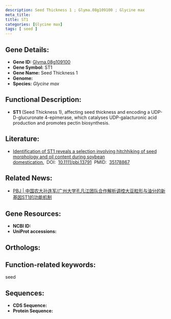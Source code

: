 ```yaml
---
description: Seed Thickness 1 ; Glyma.08g109100 ; Glycine max
meta_title:
title: ST1
categories: [Glycine max]
tags: [ seed ]
---
```


## Gene Details:
- **Gene ID:**	[Glyma.08g109100]()
- **Gene Symbol:** ST1
- **Gene Name:** Seed Thickness 1
- **Genome:** []()
- **Species:** *Glycine max*

## Functional Description:
   - **ST1** (Seed Thickness 1), affecting seed thickness and encoding a UDP-D-glucuronate 4-epimerase, which catalyses UDP-galacturonic acid production and promotes pectin biosynthesis.

## Literature:
   - [Identification of ST1 reveals a selection involving hitchhiking of seed morphology and oil content during soybean domestication.]( https://onlinelibrary.wiley.com/doi/10.1111/pbi.13791)&nbsp;&nbsp;DOI:&nbsp;&nbsp;[10.1111/pbi.13791](https://onlinelibrary.wiley.com/doi/10.1111/pbi.13791)&nbsp;&nbsp;PMID:&nbsp;&nbsp;[35178867](https://pubmed.ncbi.nlm.nih.gov/35178867/)

## Related News:
   - [PBJ | 中国农大孙连军/广州大学孔凡江团队合作解析调控大豆粒形与油分的新基因ST1的功能机制](https://mp.weixin.qq.com/s?__biz=Mzg3MDEwNDEyMg==&mid=2247525667&idx=2&sn=a9ce49ac176a73e9f63997925ab851a4&chksm=ce90c876f9e74160f3133970f4b8c99d35fc7451b9595e0d48c8864ab7be9ef73167cb2e0ca0&scene=27#wechat_redirect)

## Gene Resources:
- **NCBI ID:** [](https://www.ncbi.nlm.nih.gov/gene/?term=)
- **UniProt accessions:** [](https://www.uniprot.org/uniprotkb//entry)

## Orthologs:

## Function-related keywords:
seed

## Sequences:
- **CDS Sequence:**
- **Protein Sequence:**
